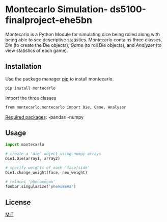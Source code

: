 # **Montecarlo Simulation- ds5100-finalproject-ehe5bn**

Montecarlo is a Python Module for simulating dice being rolled along with being able to see descriptive statistics. Montecarlo contains three classes, *Die* (to create the Die objects), *Game* (to roll Die objects), and *Analyzer* (to view statistics of each game).

## Installation

Use the package manager [pip](https://pip.pypa.io/en/stable/) to install montecarlo.

```bash
pip install montecarlo
```
Import the three classes
```bash
from montecarlo.montecarlo import Die, Game, Analyzer
```
<u>Required packages</u>:
-pandas
-numpy

## Usage

```python
import montecarlo

# create a 'die' object using numpy arrays
Die1.Die(array1, array2)

# specify weights of each 'face/side'
Die1.change_weight(face, new_weight)

# returns 'phenomenon'
foobar.singularize('phenomena')
```

## License

[MIT](https://choosealicense.com/licenses/mit/)
